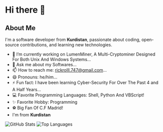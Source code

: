 # Hi there 👋

## About Me
I'm a software developer from **Kurdistan**, passionate about coding, open-source contributions, and learning new technologies.

- 🔭 I’m currently working on LumenMiner, A Multi-Cryptominer Designed For Both Unix And Windows Systems...
- 💬 Ask me about my Softwares...
- 📫 How to reach me: rickrolll.747@gmail.com...
- 😄 Pronouns: he/him...
- ⚡ Fun fact: I have been learning Cyber-Security For Over The Past 4 and A Half Years...
- 💻 Favorite Programming Languages: Shell, Python And VBScript!
- ✨ Favorite Hobby: Programming 
- ⚽ Big Fan Of C.F Madrid!
- I'm from **Kurdistan**

![GitHub Stats](https://github-readme-stats.vercel.app/api?username=rickroll747&show_icons=true&hide_title=true)
![Top Languages](https://github-readme-stats.vercel.app/api/top-langs/?username=rickroll747&layout=compact&hide_title=true)
